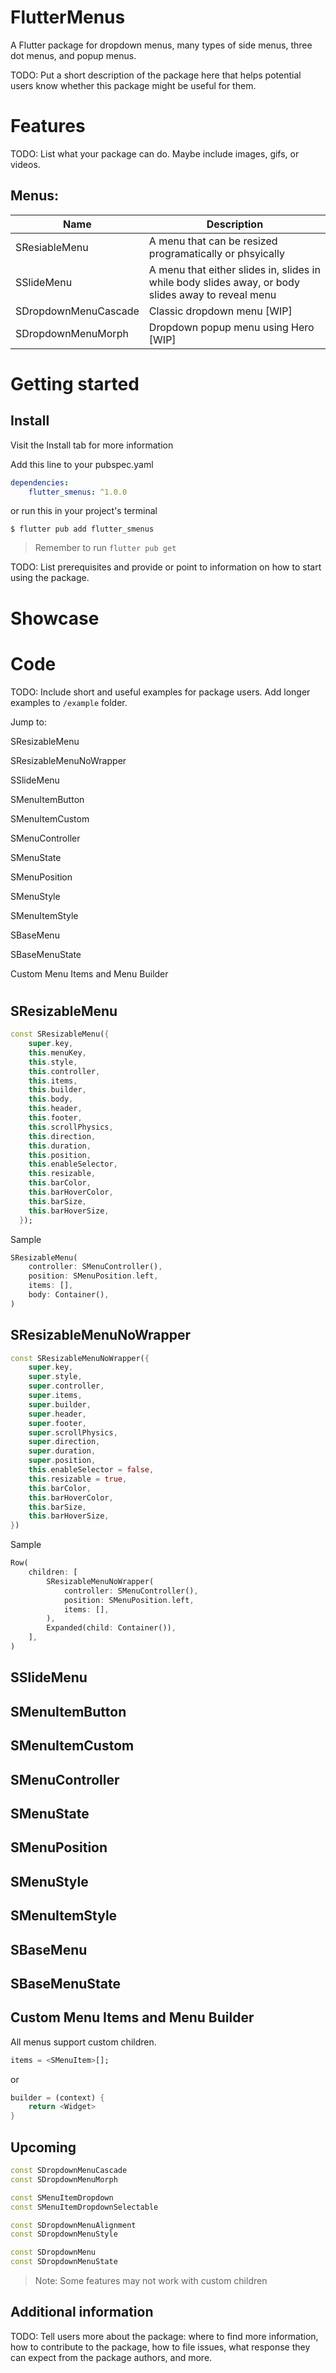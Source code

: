 
# FlutterMenus

A Flutter package for dropdown menus, many types of side menus, three dot menus, and popup menus.

<!--
This README describes the package. If you publish this package to pub.dev,
this README's contents appear on the landing page for your package.
For information about how to write a good package README, see the guide for
[writing package pages](https://dart.dev/guides/libraries/writing-package-pages).
For general information about developing packages, see the Dart guide for
[creating packages](https://dart.dev/guides/libraries/create-library-packages)
and the Flutter guide for
[developing packages and plugins](https://flutter.dev/developing-packages).
-->

TODO: Put a short description of the package here that helps potential users know whether this package might be useful for them.

# Features

TODO: List what your package can do. Maybe include images, gifs, or videos.
  
## Menus:

|Name                 | Description                                                                                        |
|---------------------|----------------------------------------------------------------------------------------------------|
|SResiableMenu        |A menu that can be resized programatically or phsyically                                            |
|SSlideMenu           |A menu that either slides in, slides in while body slides away, or body slides away to reveal menu  |
|SDropdownMenuCascade |Classic dropdown menu [WIP]                                                                         |
|SDropdownMenuMorph   |Dropdown popup menu using Hero [WIP]                                                                |

# Getting started

## Install

Visit the Install tab for more information

Add this line to your pubspec.yaml

```yaml
dependencies:
    flutter_smenus: ^1.0.0
```

or run this in your project's terminal

```shell
$ flutter pub add flutter_smenus
```

> Remember to run ```flutter pub get```

TODO: List prerequisites and provide or point to information on how to start using the package.

# Showcase


# Code

TODO: Include short and useful examples for package users. Add longer examples to `/example` folder.

Jump to:

SResizableMenu

SResizableMenuNoWrapper

SSlideMenu

SMenuItemButton

SMenuItemCustom

SMenuController

SMenuState

SMenuPosition

SMenuStyle

SMenuItemStyle

SBaseMenu

SBaseMenuState

Custom Menu Items and Menu Builder

#


## SResizableMenu

```dart
const SResizableMenu({
    super.key,
    this.menuKey,
    this.style,
    this.controller,
    this.items,
    this.builder,
    this.body,
    this.header,
    this.footer,
    this.scrollPhysics,
    this.direction,
    this.duration,
    this.position,
    this.enableSelector,
    this.resizable,
    this.barColor,
    this.barHoverColor,
    this.barSize,
    this.barHoverSize,
  });
```

Sample

```dart
SResizableMenu(
    controller: SMenuController(),
    position: SMenuPosition.left,
    items: [],
    body: Container(),
)
```

## SResizableMenuNoWrapper

```dart
const SResizableMenuNoWrapper({
    super.key,
    super.style,
    super.controller,
    super.items,
    super.builder,
    super.header,
    super.footer,
    super.scrollPhysics,
    super.direction,
    super.duration,
    super.position,
    this.enableSelector = false,
    this.resizable = true,
    this.barColor,
    this.barHoverColor,
    this.barSize,
    this.barHoverSize,
})
```

Sample

```dart
Row(
    children: [
        SResizableMenuNoWrapper(
            controller: SMenuController(),
            position: SMenuPosition.left,
            items: [],
        ),
        Expanded(child: Container()),
    ],
)
```

## SSlideMenu
## SMenuItemButton
## SMenuItemCustom
## SMenuController
## SMenuState
## SMenuPosition
## SMenuStyle
## SMenuItemStyle
## SBaseMenu
## SBaseMenuState


## Custom Menu Items and Menu Builder

All menus support custom children.

```dart
items = <SMenuItem>[];
```

or

```dart
builder = (context) {
    return <Widget>
}
```

## Upcoming

```dart
const SDropdownMenuCascade
const SDropdownMenuMorph

const SMenuItemDropdown
const SMenuItemDropdownSelectable

const SDropdownMenuAlignment
const SDropdownMenuStyle

const SDropdownMenu
const SDropdownMenuState
```

> Note: Some features may not work with custom children

## Additional information

TODO: Tell users more about the package: where to find more information, how to contribute to the package, how to file issues, what response they can expect from the package authors, and more.